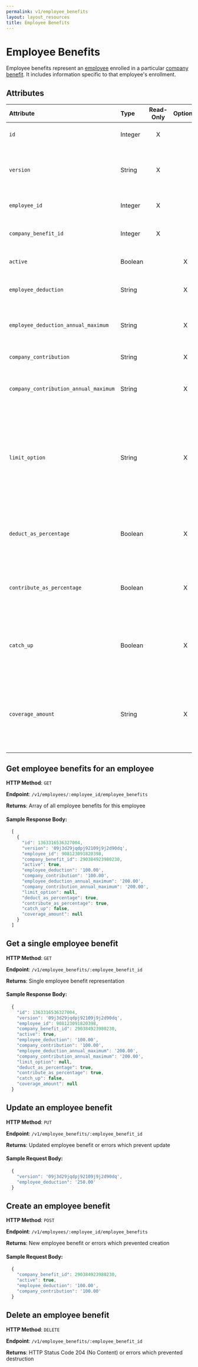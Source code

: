 ```yaml
---
permalink: v1/employee_benefits
layout: layout_resources
title: Employee Benefits
---
```


# Employee Benefits

Employee benefits represent an <a href="/v1/employees">employee</a> enrolled in a particular <a href="/v1/company_benefits">company benefit</a>. It includes information specific to that employee's enrollment.

## Attributes

| Attribute                     | Type              | Read-Only | Optional | Default | Description
| :----------                   |:-------------     |:---------:|:--------:|:--------|:-------------
| `id`                          | Integer           |     X     |          |         | the unique identifier of this employee benefit
| `version`                     | String            |     X     |          |         | version of this object. See <a href="/v1/considerations/versioning/">the versioning documentation</a> for a more in depth explaination of versions
| `employee_id`                 | Integer           |     X     |          |         | id for the employee to which this employee benefit belongs
| `company_benefit_id`                 | Integer           |     X     |          |         | id for the company benefit to which this employee benefit belongs
| `active`                      |  Boolean          |           |     X    | true    | whether or not this employee benefit is currently active
| `employee_deduction` | String | | X | '0.00' | the amount to be deducted, per pay period, from the employee's pay.
| `employee_deduction_annual_maximum` | String | | X | null | the maximum employee deduction per year. A null amount signifies no limit.
| `company_contribution` | String | | X | '0.00' | the amount to be paid, per pay period, from by the company
| `company_contribution_annual_maximum` | String | | X | null | the maximum company contribution per year. A null amount signifies no limit.
| `limit_option` | String | | X | null | certain benefits have particular options that need to be set to determine their limit option. For HSA, this should be either 'Family' or 'Individual' and for Dependent Care FSA this should be either 'Joint Filing or Single' or 'Married and Filing Separately'.
| `deduct_as_percentage` | Boolean | | X | false | if true, the employee_deduction amount will be treated as a percentage to be deducted from each payroll
| `contribute_as_percentage` | Boolean | | X | false | if true, the company_contribution amount will be treated as a percentage to be deducted from each payroll
| `catch_up` | Boolean | | X | | if true, the employee should use a benefit's special 'catch up' rate. Currently only the Roth 401k and 401k use this value for employees over 50.
| `coverage_amount` | String | | X | null | the amount that the employee is insured for (only applicable for group term life benefit). Note: company_contribution and coverage_amount cannot both be present.

## Get employee benefits for an employee

**HTTP Method**: `GET`

**Endpoint**: `/v1/employees/:employee_id/employee_benefits`

**Returns**: Array of all employee benefits for this employee

#### Sample Response Body:


```javascript
  [
    {
      "id": 1363316536327004,
      "version": '09j3d29jqdpj92109j9j2d90dq',
      "employee_id": 908123091820398,
      "company_benefit_id": 290384923980230,
      "active": true,
      "employee_deduction": '100.00',
      "company_contribution": '100.00',
      "employee_deduction_annual_maximum": '200.00',
      "company_contribution_annual_maximum": '200.00',
      "limit_option": null,
      "deduct_as_percentage": true,
      "contribute_as_percentage": true,
      "catch_up": false,
      "coverage_amount": null
    }
  ]
```

## Get a single employee benefit

**HTTP Method**: `GET`

**Endpoint**: `/v1/employee_benefits/:employee_benefit_id`

**Returns**: Single employee benefit representation

#### Sample Response Body:

```javascript
  {
    "id": 1363316536327004,
    "version": '09j3d29jqdpj92109j9j2d90dq',
    "employee_id": 908123091820398,
    "company_benefit_id": 290384923980230,
    "active": true,
    "employee_deduction": '100.00',
    "company_contribution": '100.00',
    "employee_deduction_annual_maximum": '200.00',
    "company_contribution_annual_maximum": '200.00',
    "limit_option": null,
    "deduct_as_percentage": true,
    "contribute_as_percentage": true,
    "catch_up": false,
    "coverage_amount": null
  }
```

## Update an employee benefit

**HTTP Method**: `PUT`

**Endpoint**: `/v1/employee_benefits/:employee_benefit_id`

**Returns**: Updated employee benefit or errors which prevent update

#### Sample Request Body:

```javascript
  {
    "version": '09j3d29jqdpj92109j9j2d90dq',
    "employee_deduction": '250.00'
  }
```

## Create an employee benefit

**HTTP Method**: `POST`

**Endpoint**: `/v1/employees/:employee_id/employee_benefits`

**Returns**: New employee benefit or errors which prevented creation

#### Sample Request Body:

```javascript
  {
    "company_benefit_id": 290384923980230,
    "active": true,
    "employee_deduction": '100.00',
    "company_contribution": '100.00'
  }
```

## Delete an employee benefit

**HTTP Method**: `DELETE`

**Endpoint**: `/v1/employee_benefits/:employee_benefit_id`

**Returns**: HTTP Status Code 204 (No Content) or errors which prevented destruction
